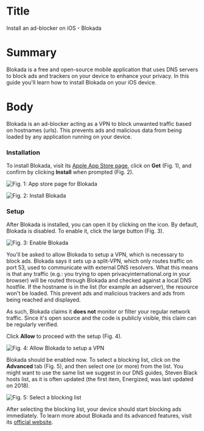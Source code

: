 # Title #
Install an ad-blocker on iOS - Blokada

# Summary #
Blokada is a free and open-source mobile application that uses DNS servers to block ads and trackers on your device to enhance your privacy. In this guide you'll learn how to install Blokada on your iOS device.

# Body #
Blokada is an ad-blocker acting as a VPN to block unwanted traffic based on hostnames (urls). This prevents ads and malicious data from being loaded by any application running on your device.

### Installation ###

To install Blokada, visit its [Apple App Store page][1], click on **Get** (Fig. 1), and confirm by clicking **Install** when prompted (Fig. 2).

![Fig. 1: App store page for Blokada](../images/ios/blockada-app-store.jpg?raw=true)

![Fig. 2: Install Blokada](../images/ios/blockada-install.png?raw=true)

### Setup ###
After Blokada is installed, you can open it by clicking on the icon. By default, Blokada is disabled. To enable it, click the large button (Fig. 3).

![Fig. 3: Enable Blokada](../images/ios/blockada-enable.jpg?raw=true)

You'll be asked to allow Blokada to setup a VPN, which is necessary to block ads. Blokada says it sets up a split-VPN, which only routes traffic on port 53, used to communicate with external DNS resolvers. What this means is that any traffic (e.g.: you trying to open privacyinternational.org in your browser) will be routed through Blokada and checked against a local DNS hostfile. If the hostname is in the list (for example an adserver), the resource won't be loaded. This prevent ads and malicious trackers and ads from being reached and displayed. 

As such, Blokada claims it **does not** monitor or filter your regular network traffic. Since it's open source and the code is publicly visible, this claim can be regularly verified. 

Click **Allow** to proceed with the setup (Fig. 4). 

![Fig. 4: Allow Blokada to setup a VPN](../images/ios/blockada-vpn.jpg?raw=true)

Blokada should be enabled now. To select a blocking list, click on the **Advanced** tab (Fig. 5), and then select one (or more) from the list. You might want to use the same list we suggest in our DNS guides, Steven Black hosts list, as it is often updated (the first item, Energized, was last updated on 2018).

![Fig. 5: Select a blocking list](../images/ios/blockada-lists.jpg?raw=true)

After selecting the blocking list, your device should start blocking ads immediately. To learn more about Blokada and its advanced features, visit its [official website][2].

[1]: https://apps.apple.com/us/app/blokada/id1508341781

[2]: https://blokada.org/
